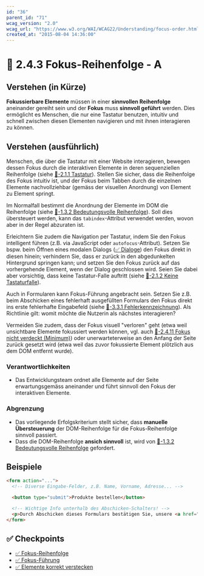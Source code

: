 ```yaml
---
id: "36"
parent_id: "71"
wcag_version: "2.0"
wcag_url: "https://www.w3.org/WAI/WCAG22/Understanding/focus-order.html"
created_at: "2015-08-04 14:36:00"
---
```


# 📜 2.4.3 Fokus-Reihenfolge - A

## Verstehen (in Kürze)

**Fokussierbare Elemente** müssen in einer **sinnvollen Reihenfolge** aneinander gereiht sein und der **Fokus** muss **sinnvoll geführt** werden. Dies ermöglicht es Menschen, die nur eine Tastatur benutzen, intuitiv und schnell zwischen diesen Elementen navigieren und mit ihnen interagieren zu können.

## Verstehen (ausführlich)

Menschen, die über die Tastatur mit einer Website interagieren, bewegen dessen Fokus durch die interaktiven Elemente in deren sequenziellen Reihenfolge (siehe [📜-2.1.1 Tastatur](/de/wcag/2.1.1-tastatur)). Stellen Sie sicher, dass die Reihenfolge des Fokus intuitiv ist, und der Fokus beim Tabben durch die einzelnen Elemente nachvollziehbar (gemäss der visuellen Anordnung) von Element zu Element springt.

Im Normalfall bestimmt die Anordnung der Elemente im DOM die Reihenfolge (siehe [📜-1.3.2 Bedeutungsvolle Reihenfolge](/de/wcag/1.3.2-bedeutungsvolle-reihenfolge)). Soll dies übersteuert werden, kann das `tabindex`-Attribut verwendet werden, wovon aber in der Regel abzuraten ist.

Erleichtern Sie zudem die Navigation per Tastatur, indem Sie den Fokus intelligent führen (z.B. via JavaScript oder `autofocus`-Attribut). Setzen Sie bspw. beim Öffnen eines modalen Dialogs ([✅ Dialoge](/de/wcag/4.1.2a-erweiterte-steuerelemente-widgets/dialoge)) den Fokus direkt in diesen hinein; verhindern Sie, dass er zurück in den abgedunkelten Hintergrund springen kann; und setzen Sie den Fokus zurück auf das vorhergehende Element, wenn der Dialog geschlossen wird. Seien Sie dabei aber vorsichtig, dass keine Tastatur-Falle auftritt (siehe [📜-2.1.2 Keine Tastaturfalle](/de/wcag/2.1.2-keine-tastaturfalle)).

Auch in Formularen kann Fokus-Führung angebracht sein. Setzen Sie z.B. beim Abschicken eines fehlerhaft ausgefüllten Formulars den Fokus direkt ins erste fehlerhafte Eingabefeld (siehe [📜-3.3.1 Fehlerkennzeichnung](/de/wcag/3.3.1-fehlerkennzeichnung)). Als Richtlinie gilt: womit möchte die Nutzerin als nächstes interagieren?

Vermeiden Sie zudem, dass der Fokus visuell "verloren" geht (etwa weil unsichtbare Elemente fokussiert werden können, vgl. auch [📜-2.4.11 Fokus nicht verdeckt (Minimum)](/de/wcag/2.4.11-fokus-nicht-verdeckt-minimum)) oder unerwarteterweise an den Anfang der Seite zurück gesetzt wird (etwa weil das zuvor fokussierte Element plötzlich aus dem DOM entfernt wurde).

### Verantwortlichkeiten

- Das Entwicklungsteam ordnet alle Elemente auf der Seite erwartungsgemäss aneinander und führt sinnvoll den Fokus der interaktiven Elemente.

### Abgrenzung

- Das vorliegende Erfolgskriterium stellt sicher, dass **manuelle Übersteuerung** der DOM-Reihenfolge für die Fokus-Reihenfolge sinnvoll passiert.
- Dass die DOM-Reihenfolge **ansich sinnvoll** ist, wird von [📜-1.3.2 Bedeutungsvolle Reihenfolge](/de/wcag/1.3.2-bedeutungsvolle-reihenfolge) gefordert.

## Beispiele

```html
<form action="...">
  <!-- Diverse Eingabe-Felder, z.B. Name, Vorname, Adresse... -->

  <button type="submit">Produkte bestellen</button>

  <!-- Wichtige Info unterhalb des Abschicken-Schalters! -->
  <p>Durch Abschicken dieses Formulars bestätigen Sie, unsere <a href="...">AGBs</a> gelesen zu haben.</p>
</form>
```

## ✅ Checkpoints

- [✅ Fokus-Reihenfolge](fokus-reihenfolge)
- [✅ Fokus-Führung](fokus-fuehrung)
- [✅ Elemente korrekt verstecken](elemente-korrekt-verstecken)
